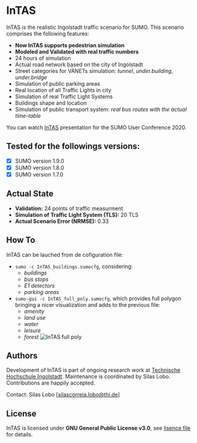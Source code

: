 # InTAS
InTAS is the realistic Ingolstadt traffic scenario for SUMO. This scenario comprises the following features:

- **Now InTAS supports pedestrian simulation**
- **Modeled and Validated with real traffic numbers**
- 24 hours of simulation
- Actual road network based on the city of Ingolstadt
- Street categories for VANETs simulation: *tunnel*, *under.building*, *under.bridge*
- Simulation of public parking areas 
- Real location of all Traffic Lights in city
- Simulation of real Traffic Light Systems
- Buildings shape and location 
- Simulation of public transport system: *real bus routes with the actual time-table*

You can watch [InTAS](https://www.youtube.com/watch?v=UgPeBxXzDHc) presentation for the SUMO User Conference 2020. 


## Tested for the followings versions:
- [x] SUMO version 1.9.0
- [x] SUMO version 1.8.0
- [x] SUMO version 1.7.0

## Actual State
- **Validation:** 24 points of traffic measurment
- **Simulation of Traffic Light System (TLS):** 20 TLS
- **Actual Scenario Error (NRMSE):** 0.33

## How To 
InTAS can be lauched from de cofiguration file:
- ```sumo -c InTAS_buildings.sumocfg```, considering:
  - *buildings*
  - *bus stops*
  - *E1 detectors*
  - *parking areas*
- ```sumo-gui -c InTAS_full_poly.sumocfg```, which provides full polygon bringing a nicer visualization and adds to the previous file:
  - *amenity*
  - *land use*
  - *water*
  - *leisure*
  - *forest*
![InTAS full poly](https://github.com/silaslobo/InTAS/blob/master/InTAS.png)

## Authors
Development of InTAS is part of ongoing research work at [Technische Hochschule Ingolstadt](https://www.thi.de/en/research/carissma/laboratories/car2x-laboratory). Maintenance is coordinated by Silas Lobo. Contributions are happily accepted.

Contact: Silas Lobo [silascorreia.lobo@thi.de]

## License
InTAS is licensed under **GNU General Public License v3.0**, see [lisence file](https://github.com/silaslobo/InTAS/blob/master/LICENSE) for details.
